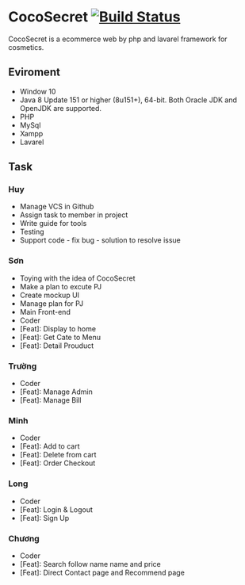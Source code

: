 # CocoSecret <a href="http://myphamngocson.000webhostapp.com/"><img src="https://travis-ci.org/laravel/framework.svg" alt="Build Status"></a>

CocoSecret is a ecommerce web by php and lavarel framework for cosmetics.

## Eviroment

* Window 10
* Java 8 Update 151 or higher (8u151+), 64-bit. Both Oracle JDK and OpenJDK are supported.
* PHP
* MySql
* Xampp
* Lavarel

## Task

### Huy
* Manage VCS in Github
* Assign task to member in project
* Write guide for tools
* Testing
* Support code - fix bug - solution to resolve issue

### Sơn
* Toying with the idea of CocoSecret
* Make a plan to excute PJ
* Create mockup UI
* Manage plan for PJ
* Main Front-end
* Coder
* [Feat]: Display to home
* [Feat]: Get Cate to Menu
* [Feat]: Detail Prouduct

### Trường
* Coder
* [Feat]: Manage Admin
* [Feat]: Manage Bill

### Minh
* Coder
* [Feat]: Add to cart
* [Feat]: Delete from cart
* [Feat]: Order Checkout

### Long
* Coder
* [Feat]: Login & Logout
* [Feat]: Sign Up

### Chương
* Coder
* [Feat]: Search follow name name and price
* [Feat]: Direct Contact page and Recommend page